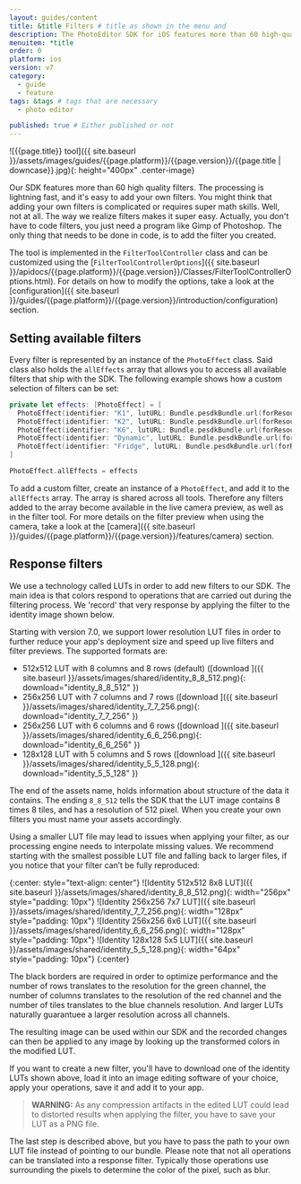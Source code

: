 ```yaml
---
layout: guides/content
title: &title Filters # title as shown in the menu and
description: The PhotoEditor SDK for iOS features more than 60 high-quality filters with lightning fast processing. Learn how to easily add your own custom filters.
menuitem: *title
order: 0
platform: ios
version: v7
category:
  - guide
  - feature
tags: &tags # tags that are necessary
  - photo editor

published: true # Either published or not
---
```


![{{page.title}} tool]({{ site.baseurl }}/assets/images/guides/{{page.platform}}/{{page.version}}/{{page.title | downcase}}.jpg){: height="400px" .center-image}

Our SDK features more than 60 high quality filters. The processing is lightning fast, and it's easy to add your own filters.
You might think that adding your own filters is complicated or requires super math skills.
Well, not at all. The way we realize filters makes it super easy. Actually, you don't have to code filters,
you just need a program like Gimp of Photoshop. The only thing that needs to be done in code, is to add the filter you created.

The tool is implemented in the `FilterToolController` class and can be customized using the [`FilterToolControllerOptions`]({{ site.baseurl }}/apidocs/{{page.platform}}/{{page.version}}/Classes/FilterToolControllerOptions.html). For details on how to modify the options, take a look at the [configuration]({{ site.baseurl }}/guides/{{page.platform}}/{{page.version}}/introduction/configuration) section.

## Setting available filters

Every filter is represented by an instance of the `PhotoEffect` class. Said class also holds the `allEffects` array that allows you to access all available filters that ship with the SDK.
The following example shows how a custom selection of filters can be set:

```swift
private let effects: [PhotoEffect] = [
  PhotoEffect(identifier: "K1", lutURL: Bundle.pesdkBundle.url(forResource: "imgly_lut_k1_5_5_128", withExtension: "png"), displayName: "K1"),
  PhotoEffect(identifier: "K2", lutURL: Bundle.pesdkBundle.url(forResource: "imgly_lut_k2_8_8_512", withExtension: "png"), displayName: "K2"),
  PhotoEffect(identifier: "K6", lutURL: Bundle.pesdkBundle.url(forResource: "imgly_lut_k6_5_5_128", withExtension: "png"), displayName: "K6"),
  PhotoEffect(identifier: "Dynamic", lutURL: Bundle.pesdkBundle.url(forResource: "imgly_lut_kdynamic_5_5_128", withExtension: "png"), displayName: "Dynamic"),
  PhotoEffect(identifier: "Fridge", lutURL: Bundle.pesdkBundle.url(forResource: "imgly_lut_fridge_8_8_512", withExtension: "png"), displayName: "Fridge")
]

PhotoEffect.allEffects = effects
```

To add a custom filter, create an instance of a `PhotoEffect`, and add it to the `allEffects` array. The array is shared across all tools. Therefore any filters added to the array become available in the live camera preview, as well as in the filter tool. For more details on the filter preview when using the camera, take a look at the [camera]({{ site.baseurl }}/guides/{{page.platform}}/{{page.version}}/features/camera) section.

## Response filters
We use a technology called LUTs in order to add new filters to our SDK.
The main idea is that colors respond to operations that are carried out during the filtering process. We 'record' that very response by applying the filter to the identity image shown below.

Starting with version 7.0, we support lower resolution LUT files in order to further reduce your app's deployment size and speed up live filters and filter previews. The supported formats are:

- 512x512 LUT with 8 columns and 8 rows (default) ([download ]({{ site.baseurl }}/assets/images/shared/identity_8_8_512.png){: download="identity_8_8_512" })
- 256x256 LUT with 7 columns and 7 rows ([download ]({{ site.baseurl }}/assets/images/shared/identity_7_7_256.png){: download="identity_7_7_256" })
- 256x256 LUT with 6 columns and 6 rows ([download ]({{ site.baseurl }}/assets/images/shared/identity_6_6_256.png){: download="identity_6_6_256" })
- 128x128 LUT with 5 columns and 5 rows ([download ]({{ site.baseurl }}/assets/images/shared/identity_5_5_128.png){: download="identity_5_5_128" })

The end of the assets name, holds information about structure of the data it contains. The ending `8_8_512` tells the SDK that the LUT image contains 8 times 8 tiles, and has a resolution of 512 pixel.
When you create your own filters you must name your assets accordingly.

Using a smaller LUT file may lead to issues when applying your filter, as our processing engine needs to interpolate missing values. We recommend starting with the smallest possible LUT file and falling back to larger files, if you notice that your filter can’t be fully reproduced:

{:center: style="text-align: center"}
![Identity 512x512 8x8 LUT]({{ site.baseurl }}/assets/images/shared/identity_8_8_512.png){: width="256px" style="padding: 10px"}
![Identity 256x256 7x7 LUT]({{ site.baseurl }}/assets/images/shared/identity_7_7_256.png){: width="128px" style="padding: 10px"}
![Identity 256x256 6x6 LUT]({{ site.baseurl }}/assets/images/shared/identity_6_6_256.png){: width="128px" style="padding: 10px"}
![Identity 128x128 5x5 LUT]({{ site.baseurl }}/assets/images/shared/identity_5_5_128.png){: width="64px" style="padding: 10px"}
{:center}

The black borders are required in order to optimize performance and the number of rows translates to the resolution for the green channel, the number of columns translates to the resolution of the red channel and the number of tiles translates to the blue channels resolution. And larger LUTs naturally guarantuee a larger resolution across all channels.

The resulting image can be used within our SDK and the recorded changes can then be applied to any image by looking up the transformed colors in the modified LUT.

If you want to create a new filter, you'll have to download one of the identity LUTs shown above, load it into an image editing software of your choice, apply your operations, save it and add it to your app.

> __WARNING:__ As any compression artifacts in the edited LUT could lead to distorted results when applying the filter, you have to save your LUT as a PNG file.

The last step is described above, but you have to pass the path to your own LUT file instead of pointing to our bundle. Please note that not all operations can be translated into a response filter.
Typically those operations use surrounding the pixels to determine the color of the pixel, such as blur.
